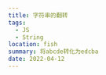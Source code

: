 ```yaml
---
title: 字符串的翻转
tags:
  - JS
  - String
location: fish
summary: 将abcde转化为edcba
date: 2022-04-12
---
```

